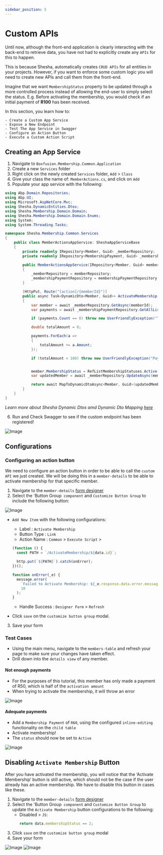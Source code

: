 ```yaml
---
sidebar_position: 5
---
```


# Custom APIs

Until now, although the front-end application is clearly interacting with the back-end to retrieve data, you have not had to explicitly create any `APIs` for this to happen.

This is because Shesha, automatically creates `CRUD APIs` for all entities in your projects. However, if you want to enforce some custom logic you will need to create new APIs and call them from the front-end.

Imagine that we want `MembershipStatus` property to be updated through a more controlled process instead of allowing the end-user to simply select the status. E.g. Before activating the membership, you would check if an initial payment of **R100** has been received.

In this section, you learn how to:

    - Create a Custom App Service
    - Expose a New Endpoint
    - Test The App Service in Swagger
    - Configure an Action Button
    - Execute a Custom Action Script

## Creating an App Service

1. Navigate to `Boxfusion.Membership.Common.Application`
2. Create a new `Services` folder
3. Right click on the newly created `Services` folder, `Add` > `Class`
4. Give your class the name of: `MemberActions.cs`, and click on `Add`
5. Populate your app service with the following:

```csharp
using Abp.Domain.Repositories;
using Abp.UI;
using Microsoft.AspNetCore.Mvc;
using Shesha.DynamicEntities.Dtos;
using Shesha.Membership.Domain.Domain;
using Shesha.Membership.Domain.Domain.Enums;
using System;
using System.Threading.Tasks;

namespace Shesha.Membership.Common.Services
{
    public class MemberActionsAppService: SheshaAppServiceBase
    {
        private readonly IRepository<Member, Guid> _memberRepository;
        private readonly IRepository<MembershipPayment, Guid> _membershipPaymentRepository;

        public MemberActionsAppService(IRepository<Member, Guid> memberRepository, IRepository<MembershipPayment, Guid> membershipPaymentRepository)
        {
            _memberRepository = memberRepository;
            _membershipPaymentRepository = membershipPaymentRepository;
        }

        [HttpPut, Route("[action]/{memberId}")]
        public async Task<DynamicDto<Member, Guid>> ActivateMembership(Guid memberId)
        {
            var member = await _memberRepository.GetAsync(memberId);
            var payments = await _membershipPaymentRepository.GetAllListAsync(data => data.Member.Id == memberId);

            if (payments.Count == 0) throw new UserFriendlyException("There no payments made");

            double totalAmount = 0;

            payments.ForEach(a =>
            {
                totalAmount += a.Amount;
            });

            if (totalAmount < 100) throw new UserFriendlyException("Payments made are less than 100");


            member.MembershipStatus = RefListMembershipStatuses.Active;
            var updatedMember = await _memberRepository.UpdateAsync(member);

            return await MapToDynamicDtoAsync<Member, Guid>(updatedMember);
        }
    }
}

```

_Learn more about Shesha Dynamic Dtos amd Dynamic Dto Mapping [here](/docs/back-end-basics/custom-apis)_

6. Run and Check Swagger to see if the custom endpoint has been registered!

![Image](./images/customSwagger.png)

## Configurations

### Configuring an action button

We need to configure an action button in order to be able to call the `custom API` we just created. We will be doing this in a `member-details` to be able to activate membership for that specific member.

1. Navigate to the `member-details` [form designer](/docs/get-started/tutorial/the-basics/configuring-first-view#accessing-form-designer)
2. Select the 'Button Group` component` and `Customize Button Group` to include the following button:

![Image](./images/custom1.png)

- `Add New Item` with the following configurations:

  - Label : `Activate Membership`
  - Button Type : `Link`
  - Action Name : `Common` > `Execute Script` >

  ```javascript
  (function () {
    const PATH = `/ActivateMembership/${data.id}`;

    http.put(`${PATH}`).catch(onError);
  })();

  function onError(_e) {
    message.error(
      `Failed to Activate Membership: ${_e.response.data.error.message}`,
      10
    );
  }
  ```

  - Handle Success : `Designer Form` > `Refresh`

- Click `save` on the `customize button group` modal.

3. Save your form

### Test Cases

- Using the main menu, navigate to the `members-table` and refresh your page to make sure your changes have taken effect.
- Drill down into the `details view` of any member.

#### Not enough payments

- For the purposes of this tutorial, this member has only made a payment of R50, which is half of the `activation amount`
- When trying to activate the membership, it will throw an error

![Image](./images/custom2.png)

#### Adequate payments

- Add a `Membership Payment` of `R60`, using the configured `inline-editing` functionality on the `child table`
- Activate membership!
- The `status` should now be set to `Active`

![Image](./images/custom3.png)

## Disabling `Activate Membership` Button

After you have activated the membership, you will notice that the ‘Activate Membership’ button is still active, which should not be the case if the user already has an active membership. We have to disable this button in cases like these.

1. Navigate to the `member-details` [form designer](/docs/get-started/tutorial/the-basics/configuring-first-view#accessing-form-designer)
2. Select the 'Button Group` component` and `Customize Button Group` to update the `Activate Membership` button configurations to the following:
   - Disabled > `JS`:
     ```javascript
     return data.membershipStatus == 2;
     ```
3. Click `save` on the `customize button group` modal
4. Save your form

![Image](./images/custom4.png)
![Image](./images/custom5.png)
